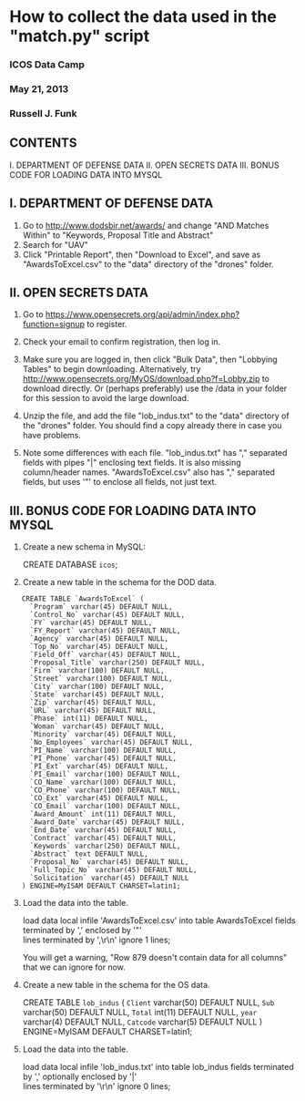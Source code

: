 # How to collect the data used in the "match.py" script

### ICOS Data Camp
### May 21, 2013
### Russell J. Funk

## CONTENTS
  I. DEPARTMENT OF DEFENSE DATA
 II. OPEN SECRETS DATA
III. BONUS CODE FOR LOADING DATA INTO MYSQL

## I. DEPARTMENT OF DEFENSE DATA

1. Go to http://www.dodsbir.net/awards/ and change "AND Matches Within" to 
   "Keywords, Proposal Title and Abstract"
2. Search for "UAV"
3. Click "Printable Report", then "Download to Excel", and save as 
   "AwardsToExcel.csv" to the "data" directory of the "drones" folder.
   
## II. OPEN SECRETS DATA

1. Go to https://www.opensecrets.org/api/admin/index.php?function=signup to 
   register.

2. Check your email to confirm registration, then log in.

3. Make sure you are logged in, then click "Bulk Data", then "Lobbying Tables" 
   to begin downloading. Alternatively, try 
   http://www.opensecrets.org/MyOS/download.php?f=Lobby.zip to download 
   directly. Or (perhaps preferably) use the /data in your folder for this 
   session to avoid the large download.

4. Unzip the file, and add the file "lob_indus.txt" to the "data" directory of 
   the "drones" folder. You should find a copy already there in case you have 
   problems.
    
5. Note some differences with each file. "lob_indus.txt" has "," separated 
   fields with pipes "|" enclosing text fields. It is also missing 
   column/header names. "AwardsToExcel.csv" also has "," separated fields, but 
   uses '"' to enclose all fields, not just text.

## III. BONUS CODE FOR LOADING DATA INTO MYSQL

1. Create a new schema in MySQL:

   CREATE DATABASE `icos`;

2. Create a new table in the schema for the DOD data.

```mysql
   CREATE TABLE `AwardsToExcel` (
     `Program` varchar(45) DEFAULT NULL,
     `Control_No` varchar(45) DEFAULT NULL,
     `FY` varchar(45) DEFAULT NULL,
     `FY_Report` varchar(45) DEFAULT NULL,
     `Agency` varchar(45) DEFAULT NULL,
     `Top_No` varchar(45) DEFAULT NULL,
     `Field_Off` varchar(45) DEFAULT NULL,
     `Proposal_Title` varchar(250) DEFAULT NULL,
     `Firm` varchar(100) DEFAULT NULL,
     `Street` varchar(100) DEFAULT NULL,
     `City` varchar(100) DEFAULT NULL,
     `State` varchar(45) DEFAULT NULL,
     `Zip` varchar(45) DEFAULT NULL,
     `URL` varchar(45) DEFAULT NULL,
     `Phase` int(11) DEFAULT NULL,
     `Woman` varchar(45) DEFAULT NULL,
     `Minority` varchar(45) DEFAULT NULL,
     `No_Employees` varchar(45) DEFAULT NULL,
     `PI_Name` varchar(100) DEFAULT NULL,
     `PI_Phone` varchar(45) DEFAULT NULL,
     `PI_Ext` varchar(45) DEFAULT NULL,
     `PI_Email` varchar(100) DEFAULT NULL,
     `CO_Name` varchar(100) DEFAULT NULL,
     `CO_Phone` varchar(100) DEFAULT NULL,
     `CO_Ext` varchar(45) DEFAULT NULL,
     `CO_Email` varchar(100) DEFAULT NULL,
     `Award_Amount` int(11) DEFAULT NULL,
     `Award_Date` varchar(45) DEFAULT NULL,
     `End_Date` varchar(45) DEFAULT NULL,
     `Contract` varchar(45) DEFAULT NULL,
     `Keywords` varchar(250) DEFAULT NULL,
     `Abstract` text DEFAULT NULL,
     `Proposal_No` varchar(45) DEFAULT NULL,
     `Full_Topic_No` varchar(45) DEFAULT NULL,
     `Solicitation` varchar(45) DEFAULT NULL
   ) ENGINE=MyISAM DEFAULT CHARSET=latin1;
```

3. Load the data into the table.

   load data local infile 'AwardsToExcel.csv' 
      into table AwardsToExcel 
      fields 
         terminated by ',' 
         enclosed by '"'  
      lines terminated by ',\r\n' 
      ignore 1 lines;

   You will get a warning, "Row 879 doesn't contain data for all columns" that 
   we can ignore for now.

4. Create a new table in the schema for the OS data.

   CREATE TABLE `lob_indus` (
     `Client` varchar(50) DEFAULT NULL,
     `Sub` varchar(50) DEFAULT NULL,
     `Total` int(11) DEFAULT NULL,
     `year` varchar(4) DEFAULT NULL,
     `Catcode` varchar(5) DEFAULT NULL
   ) ENGINE=MyISAM DEFAULT CHARSET=latin1;

5. Load the data into the table.

   load data local infile 'lob_indus.txt' 
      into table lob_indus 
      fields 
         terminated by ',' 
         optionally enclosed by '|'  
      lines terminated by '\r\n' 
      ignore 0 lines;